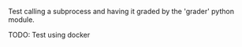 Test calling a subprocess and having it graded by the 'grader' python module.

TODO: Test using docker